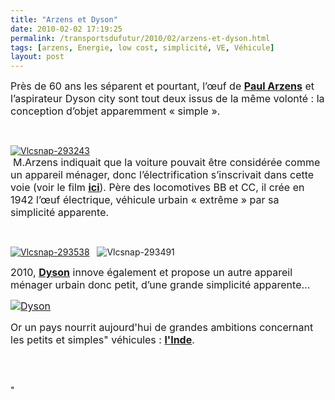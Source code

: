 ```yaml
---
title: "Arzens et Dyson"
date: 2010-02-02 17:19:25
permalink: /transportsdufutur/2010/02/arzens-et-dyson.html
tags: [arzens, Energie, low cost, simplicité, VE, Véhicule]
layout: post
---
```


<p class="MsoNormal"><span><font size="3">Près de 60 ans les séparent et pourtant, l’œuf de <strong><span style="text-decoration: underline"><a href="http://fr.wikipedia.org/wiki/Paul_Arzens" target="_blank">Paul Arzens</a></span></strong> et l’aspirateur Dyson city sont tout deux issus de la même volonté : la conception d’objet apparemment « simple ». </font></span></p> <p class="MsoNormal"><span><font size="3"></font></span> </p> <p class="MsoNormal"><span><a href="https://gabrielplassat.github.io/transportsdufutur/wp-content/uploads/sites/6/old/6a0120a66d2ad4970b0128774add8e970c-pi.png" rel="lightbox"><img alt="Vlcsnap-293243" border="0" class="asset asset-image at-xid-6a0120a66d2ad4970b0128774add8e970c " src="/wp-content/uploads/sites/6/old/6a0120a66d2ad4970b0128774add8e970c-500pi.png" title="Vlcsnap-293243" /></a><br /> </span><span><font size="3">M.Arzens indiquait que la voiture pouvait être considérée comme un appareil ménager, donc l’électrification s’inscrivait dans cette voie (voir le film <strong><span style="text-decoration: underline"><a href="https://gabrielplassat.github.io/transportsdufutur/2009/12/les-technologies-ne-feront-jamais-que-ce-que-lon-en-decide.html" target="_blank">ici</a></span></strong>). Père des locomotives BB et CC, il crée en 1942 l’œuf électrique, véhicule urbain « extrême » par sa simplicité apparente.</font></span></p> <p class="MsoNormal"><span></span></p>   <!--more--> <font size="3"></font> <p class="MsoNormal"><span><font size="3"></font></span> </p> <p class="MsoNormal"><span></span></p> <p class="MsoNormal"><span><a href="https://gabrielplassat.github.io/transportsdufutur/wp-content/uploads/sites/6/old/6a0120a66d2ad4970b0120a8490063970b-pi.png" rel="lightbox"><img alt="Vlcsnap-293538" border="0" class="asset asset-image at-xid-6a0120a66d2ad4970b0120a8490063970b " src="/wp-content/uploads/sites/6/old/6a0120a66d2ad4970b0120a8490063970b-120pi.png" title="Vlcsnap-293538" /></a></span><span><span>   <img alt="Vlcsnap-293491" border="0" class="asset asset-image at-xid-6a0120a66d2ad4970b0128774ad756970c " src="/wp-content/uploads/sites/6/old/6a0120a66d2ad4970b0128774ad756970c-120pi.png" title="Vlcsnap-293491" /></span></span></p> <p></p> <p class="MsoNormal"><span><font size="3"></font></span></p> <p class="MsoNormal"><span><font size="3">2010, <strong><span style="text-decoration: underline"><a href="http://www.dyson.fr/store/product.asp?product=DC26-CITY" target="_blank">Dyson</a></span></strong> innove également et propose un autre appareil ménager urbain donc petit, d’une grande simplicité apparente…</font></span></p> <p class="MsoNormal"><span><font size="3"></font></span></p> <p class="MsoNormal"><span><font size="3"><a href="https://gabrielplassat.github.io/transportsdufutur/wp-content/uploads/sites/6/old/6a0120a66d2ad4970b0120a8492187970b-pi.gif" rel="lightbox"><img alt="Dyson" border="0" class="asset asset-image at-xid-6a0120a66d2ad4970b0120a8492187970b " src="/wp-content/uploads/sites/6/old/6a0120a66d2ad4970b0120a8492187970b-500pi.gif" title="Dyson" /></a> </font></span></p> <p class="MsoNormal"><span><font size="3">Or un pays nourrit aujourd'hui de grandes ambitions concernant les petits et simples" véhicules : <strong><span style=""text-decoration: underline""><a href=""http://www.ft.com/cms/s/0/a133e292-0acf-11df-b35f-00144feabdc0.html"" target=""_blank"">l'Inde</a></span></strong>.</font></span></p> <p class=""MsoNormal""><span><font size=""3""><br /> </font></span></p>"
